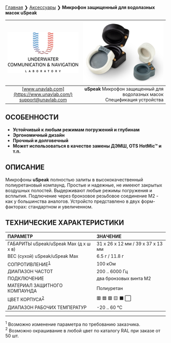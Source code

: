 [Главная](/README_RU) ❯ [Аксессуары](/accessories_ru) ❯ **Микрофон защищенный для водолазных масок uSpeak**

<div style="page-break-after: always;"></div>

| ![logo](/documentation/sm_logo.png) | ![logo](/documentation/uspeak.png) |
| :---: | ---: |
| [www.unavlab.com](https://www.unavlab.com/) <br/> [support@unavlab.com](mailto:support@unavlab.com) | **uSpeak** Микрофон защищенный для водолазных масок <br/> Спецификация устройства |

## ОСОБЕННОСТИ

* **Устойчивый к любым режимам погружений и глубинам**
* **Эргономичный дизайн**
* **Прочный и долговечный**
* **Может использоваться в качестве замены ДЭМШ, OTS HotMic™ и т.п.**

## ОПИСАНИЕ

Микрофоны **uSpeak** полностью залиты в высококачественный полиуретановый компаунд. Простые и надежные, не имееют закрытых воздушных полостей. Выдерживают любые режимы погружения и всплытия.
Подлючение через бронзовое резьбовое соединение М2 - как у большинства аналогов. 
Устройсто представлено в двух форм-факторах: стандартном и увеличенном.
  
<div style="page-break-after: always;"></div>

## ТЕХНИЧЕСКИЕ ХАРАКТЕРИСТИКИ

| ПАРАМЕТР | ЗНАЧЕНИЕ |
| :--- | :--- |
| ГАБАРИТЫ uSpeak/uSpeak Max (д х ш х в) | 31 х 26 х 12 мм / 39 х 37 х 13 мм |
| ВЕС (сухой) uSpeak/uSpeak Max | 6.5 г / 11.8 г |
| СОПРОТИВЛЕНИЕ<sup>[1](#fn1)</sup> | 100 кОм |
| ДИАПАЗОН ЧАСТОТ | 200 .. 6000 Гц |
| ПОДКЛЮЧЕНИЕ | два бронзовых винта М2 |
| МАТЕРИАЛ ЗАЩИТНОГО КОМПАУНДА | Полиуретан |
| ЦВЕТ КОРПУСА<sup>[2](#fn2)</sup> | 🟥 🟦 🟩 🟨 ⬛ ⬜ |
| ДИАПАЗОН РАБОЧИХ ТЕМПЕРАТУР | -20 .. 60 °С |


________________  

<a name="fn1"><sup>1</sup></a> Возможно изменение параметра по требованию заказчика.  
<a name="fn2"><sup>2</sup></a> Возможно окрашивание в любой цвет по каталогу RAL при заказе от 50 шт.  

<div style="page-break-after: always;"></div>

